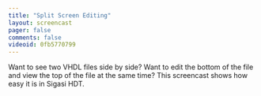 ```yaml
---
title: "Split Screen Editing"
layout: screencast 
pager: false
comments: false
videoid: 0fb5770799
---
```

Want to see two VHDL files side by side? Want to edit the bottom of the file and view the top of the file at the same time? This screencast shows how easy it is in Sigasi HDT.